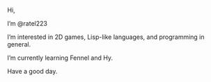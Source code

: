 Hi,

I’m @ratel223

I’m interested in 2D games, Lisp-like languages, and programming in general. 

I’m currently learning Fennel and Hy.

Have a good day.

<!---
ratel223/ratel223 is a ✨ special ✨ repository because its `README.md` (this file) appears on your GitHub profile.
You can click the Preview link to take a look at your changes.
--->
